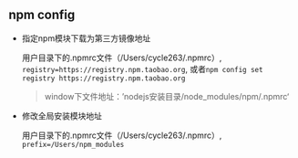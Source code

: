 ## npm config

* 指定npm模块下载为第三方镜像地址

  用户目录下的.npmrc文件（/Users/cycle263/.npmrc）, `registry=https://registry.npm.taobao.org`, 或者`npm config set registry https://registry.npm.taobao.org`

  > window下文件地址：’nodejs安装目录/node_modules/npm/.npmrc‘

* 修改全局安装模块地址

  用户目录下的.npmrc文件（/Users/cycle263/.npmrc）, `prefix=/Users/npm_modules`
